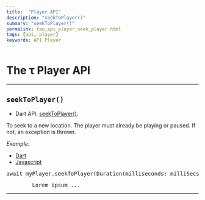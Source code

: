 ```yaml
---
title:  "Player API"
description: "seekToPlayer()"
summary: "seekToPlayer()"
permalink: tau_api_player_seek_player.html
tags: [api, player]
keywords: API Player
---
```

# The &tau; Player API

-------------------------------------------------------------------------------------------------------------------------------
## `seekToPlayer()`

- Dart API: [seekToPlayer()](pages/flutter-sound/api/player/FlutterSoundPlayer/seekToPlayer.html).

To seek to a new location. The player must already be playing or paused. If not, an exception is thrown.

*Example:*
<ul id="profileTabs" class="nav nav-tabs">
    <li class="active"><a href="#dart" data-toggle="tab">Dart</a></li>
    <li><a href="#javascript" data-toggle="tab">Javascript</a></li>
</ul>
<div class="tab-content">

<div role="tabpanel" class="tab-pane active" id="dart">

<pre>
await myPlayer.seekToPlayer(Duration(milliseconds: milliSecs));
</pre>

</div>

<div role="tabpanel" class="tab-pane" id="javascript">
<pre>
        Lorem ipsum ...
</pre>
</div>

</div>

----------------------------------------------------------------------------------------------------------------------------------
